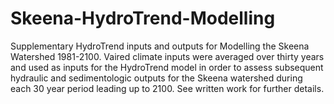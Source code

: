 # Skeena-HydroTrend-Modelling
Supplementary HydroTrend inputs and outputs for Modelling the Skeena Watershed 1981-2100. Vaired climate inputs were averaged over thirty years and used as inputs for the HydroTrend model in order to assess subsequent hydraulic and sedimentologic outputs for the Skeena watershed during each 30 year period leading up to 2100. See written work for further details. 
